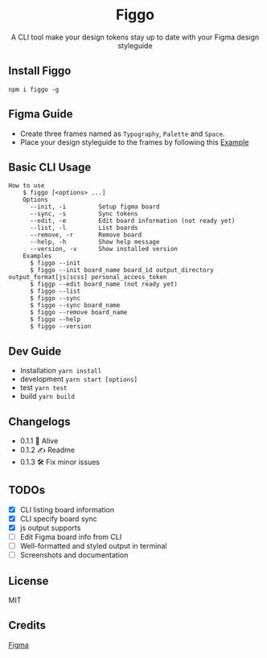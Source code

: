 <h1 align="center">Figgo</h1>
<p align="center">A CLI tool make your design tokens stay up to date with your Figma design styleguide</p>

## Install Figgo

`npm i figgo -g`

## Figma Guide

- Create three frames named as `Typography`, `Palette` and `Space`.
- Place your design styleguide to the frames by following this [Example](https://www.figma.com/file/ULXceywc0RjE0MFYNgOiZDrl/Figgo)

## Basic CLI Usage

```shell
How to use
    $ figgo [<options> ...]
    Options
      --init, -i         Setup figma board
      --sync, -s         Sync tokens
      --edit, -e         Edit board information (not ready yet)
      --list, -l         List boards
      --remove, -r       Remove board
      --help, -h         Show help message
      --version, -v      Show installed version
    Examples
      $ figgo --init
      $ figgo --init board_name board_id output_directory output_format[js|scss] personal_access_token
      $ figgp --edit board_name (not ready yet)
      $ figgo --list
      $ figgo --sync
      $ figgo --sync board_name
      $ figgo --remove board_name
      $ figgo --help
      $ figgo --version
```

## Dev Guide

- Installation
  `yarn install`
- development
  `yarn start [options]`
- test
  `yarn test`
- build
  `yarn build`
  
  
## Changelogs

- 0.1.1 🚀 Alive
- 0.1.2 ✍️ Readme
- 0.1.3 🛠 Fix minor issues
  
## TODOs

- [x] CLI listing board information
- [x] CLI specify board sync
- [x] js output supports
- [ ] Edit Figma board info from CLI
- [ ] Well-formatted and styled output in terminal 
- [ ] Screenshots and documentation

## License

MIT

## Credits

[Figma](https://www.figma.com)
